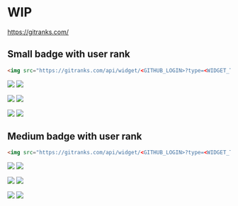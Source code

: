 # WIP

https://gitranks.com/

## Small badge with user rank

```html
<img src="https://gitranks.com/api/widget/<GITHUB_LOGIN>?type=<WIDGET_TYPE>&template=small" />
```

<img src="https://gitranks.com/api/badge/maslianok?type=stars&template=small" /> <img src="https://gitranks.com/api/badge/maslianok?type=stars&template=small&theme=dark" />

<img src="https://gitranks.com/api/badge/maslianok?type=contributions&template=small" /> <img src="https://gitranks.com/api/badge/maslianok?type=contributions&template=small&theme=dark" />

<img src="https://gitranks.com/api/badge/maslianok?type=followers&template=small" /> <img src="https://gitranks.com/api/badge/maslianok?type=followers&template=small&theme=dark" />

## Medium badge with user rank

```html
<img src="https://gitranks.com/api/widget/<GITHUB_LOGIN>?type=<WIDGET_TYPE>" />
```

<img src="https://gitranks.com/api/badge/maslianok?type=stars" /> <img src="https://gitranks.com/api/badge/maslianok?type=stars&theme=dark" />

<img src="https://gitranks.com/api/badge/maslianok?type=contributions" /> <img src="https://gitranks.com/api/badge/maslianok?type=contributions&theme=dark" />

<img src="https://gitranks.com/api/badge/maslianok?type=followers" /> <img src="https://gitranks.com/api/badge/maslianok?type=followers&theme=dark" />

